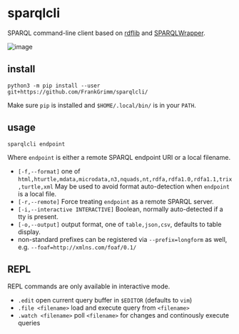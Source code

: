 # sparqlcli

SPARQL command-line client based on [rdflib](https://github.com/RDFLib/rdflib) and [SPARQLWrapper](https://github.com/RDFLib/sparqlwrapper).

![image](https://user-images.githubusercontent.com/321111/108711738-1828f600-7516-11eb-95f4-2d093a7976f1.png)

## install

```
python3 -m pip install --user git+https://github.com/FrankGrimm/sparqlcli/
```

Make sure `pip` is installed and `$HOME/.local/bin/` is in your `PATH`.

## usage

`sparqlcli endpoint`

Where `endpoint` is either a remote SPARQL endpoint URI or a local filename.

- `[-f,--format]` one of `html,hturtle,mdata,microdata,n3,nquads,nt,rdfa,rdfa1.0,rdfa1.1,trix,turtle,xml` May be used to avoid format auto-detection when `endpoint` is a local file.
- `[-r,--remote]` Force treating `endpoint` as a remote SPARQL server.
- `[-i,--interactive INTERACTIVE]` Boolean, normally auto-detected if a tty is present.
- `[-o,--output]` output format, one of `table,json,csv`, defaults to table display.
- non-standard prefixes can be registered via `--prefix=longform` as well, e.g. `--foaf=http://xmlns.com/foaf/0.1/`

## REPL

REPL commands are only available in interactive mode.

- `.edit` open current query buffer in `$EDITOR` (defaults to `vim`)
- `.file <filename>` load and execute query from `<filename>`
- `.watch <filename>` poll `<filename>` for changes and continously execute queries

